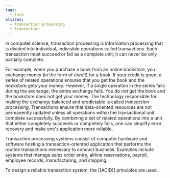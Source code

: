 ```yaml
---
tags:
  - tech
aliases:
  - transaction processing
  - transaction
---
```

In computer science, transaction processing is information processing that is divided into individual, indivisible operations called transactions.
Each transaction must succeed or fail as a complete unit; it can never be only partially complete.

For example, when you purchase a book from an online bookstore, you exchange money (in the form of *credit*) for a book. 
If your credit is good, a series of related operations ensures that you get the book and the bookstore gets your money. 
However, if a single operation in the series fails during the exchange, the entire exchange fails. 
You do not get the book and the bookstore does not get your money. 
The technology responsible for making the exchange balanced and predictable is called *transaction processing*. 
Transactions ensure that data-oriented resources are not permanently updated unless all operations within the transactional unit complete successfully. 
By combining a set of related operations into a unit that either completely succeeds or completely fails, one can simplify error recovery and make one's application more reliable.

Transaction processing systems consist of computer hardware and software hosting a transaction-oriented application that performs the routine transactions necessary to conduct business. 
Examples include systems that manage sales order entry, airline reservations, payroll, employee records, manufacturing, and shipping.

To design a reliable transaction system, the [[ACID]] principles are used.